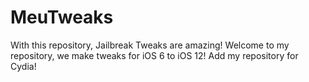# MeuTweaks
With this repository, Jailbreak Tweaks are amazing! 
Welcome to my repository, we make tweaks for iOS 6 to iOS 12!
Add my repository for Cydia!
